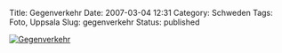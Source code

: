 Title: Gegenverkehr
Date: 2007-03-04 12:31
Category: Schweden
Tags: Foto, Uppsala
Slug: gegenverkehr
Status: published

[![Gegenverkehr](/pic/gegenverkehr_s.jpg "Gegenverkehr")](/pic/gegenverkehr_l.jpg)


